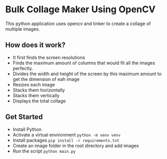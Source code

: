 # Bulk Collage Maker Using OpenCV

This python application uses opencv and tinker to create a collage of multiple images.

## How does it work?
* It first finds the screen resolutions
* Finds the maximum amount of columns that would fit all the images perfectly.
* Divides the width and height of the screen by this maximum amount to get the dimension of eah image
* Resizes each image
* Stacks them horizontally
* Stacks them vertically
* Displays the total collage

## Get Started
* Install Python
* Activate a virtual environment
```python -m venv venv```
* Install packages
    ```pip install -r requirements.txt```
* Create an image folder in the root directory and add images
* Run the script
    ```python main.py```